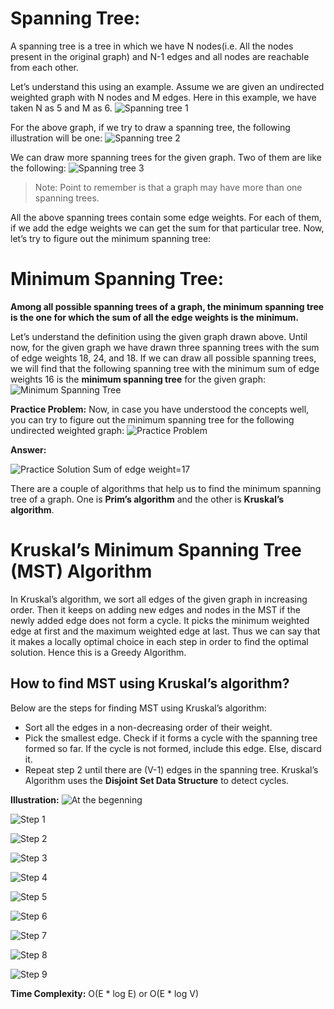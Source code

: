 # Spanning Tree:
A spanning tree is a tree in which we have N nodes(i.e. All the nodes present in the original graph) and N-1 edges and all nodes are reachable from each other.

Let’s understand this using an example. Assume we are given an undirected weighted graph with N nodes and M edges. Here in this example, we have taken N as 5 and M as 6.
![Spanning tree 1](./Photos/SpanningTree1.png)

For the above graph, if we try to draw a spanning tree, the following illustration will be one:
![Spanning tree 2](./Photos/SpanningTree2.png)

We can draw more spanning trees for the given graph. Two of them are like the following:
![Spanning tree 3](./Photos/SpanningTree3.png)

> Note: Point to remember is that a graph may have more than one spanning trees.

All the above spanning trees contain some edge weights. For each of them, if we add the edge weights we can get the sum for that particular tree. Now, let’s try to figure out the minimum spanning tree:

# Minimum Spanning Tree:
**Among all possible spanning trees of a graph, the minimum spanning tree is the one for which the sum of all the edge weights is the minimum.**

Let’s understand the definition using the given graph drawn above. Until now, for the given graph we have drawn three spanning trees with the sum of edge weights 18, 24, and 18. If we can draw all possible spanning trees, we will find that the following spanning tree with the minimum sum of edge weights 16 is the **minimum spanning tree** for the given graph:
![Minimum Spanning Tree](./Photos/MinimumSpanningTree.png)

**Practice Problem:**
Now, in case you have understood the concepts well, you can try to figure out the minimum spanning tree for the following undirected weighted graph:
![Practice Problem](./Photos/PracticeProblem.png)

**Answer:**


![Practice Solution](./Photos/PracticeSolution.png)
Sum of edge weight=17

There are a couple of algorithms that help us to find the minimum spanning tree of a graph. One is **Prim’s algorithm** and the other is **Kruskal’s algorithm**.

# Kruskal’s Minimum Spanning Tree (MST) Algorithm
In Kruskal’s algorithm, we sort all edges of the given graph in increasing order. Then it keeps on adding new edges and nodes in the MST if the newly added edge does not form a cycle. It picks the minimum weighted edge at first and the maximum weighted edge at last. Thus we can say that it makes a locally optimal choice in each step in order to find the optimal solution. Hence this is a Greedy Algorithm.

## How to find MST using Kruskal’s algorithm?
Below are the steps for finding MST using Kruskal’s algorithm:

- Sort all the edges in a non-decreasing order of their weight. 
- Pick the smallest edge. Check if it forms a cycle with the spanning tree formed so far. If the cycle is not formed, include this edge. Else, discard it. 
- Repeat step 2 until there are (V-1) edges in the spanning tree.
Kruskal’s Algorithm uses the **Disjoint Set Data Structure** to detect cycles. 

**Illustration:**
![At the begenning](./Photos/krus1.jpg)

![Step 1](./Photos/krus2.jpg)

![Step 2](./Photos/krus3.jpg)

![Step 3](./Photos/krus4.jpg)

![Step 4](./Photos/krus5.jpg)

![Step 5](./Photos/krus6.jpg)

![Step 6](./Photos/krus7.jpg)

![Step 7](./Photos/krus8.jpg)

![Step 8](./Photos/krus9.jpg)

![Step 9](./Photos/krus10.jpg)

**Time Complexity:** O(E * log E) or O(E * log V) 